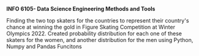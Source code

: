 **INFO 6105- Data Science Engineering Methods and Tools**

Finding the two top skaters for the countries to represent their country's chance at winning the gold in Figure Skating Competition at Winter Olympics 2022. Created probability distribution for each one of these skaters for the women, and another distribution for the men using Python, Numpy and Pandas Funcitons
